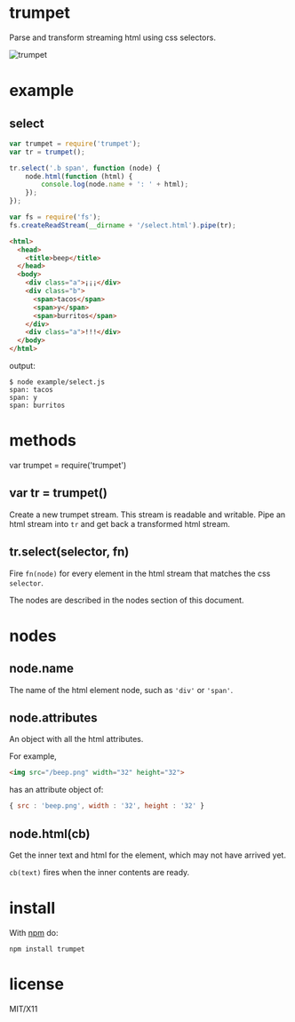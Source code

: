 trumpet
=======

Parse and transform streaming html using css selectors.

![trumpet](http://substack.net/images/trumpet.png)

example
=======

select
------

``` js
var trumpet = require('trumpet');
var tr = trumpet();

tr.select('.b span', function (node) {
    node.html(function (html) {
        console.log(node.name + ': ' + html);
    });
});

var fs = require('fs');
fs.createReadStream(__dirname + '/select.html').pipe(tr);
```

``` html
<html>
  <head>
    <title>beep</title>
  </head>
  <body>
    <div class="a">¡¡¡</div>
    <div class="b">
      <span>tacos</span>
      <span>y</span>
      <span>burritos</span>
    </div>
    <div class="a">!!!</div>
  </body>
</html>
```

output:

```
$ node example/select.js 
span: tacos
span: y
span: burritos
```

methods
=======

var trumpet = require('trumpet')

var tr = trumpet()
------------------

Create a new trumpet stream. This stream is readable and writable.
Pipe an html stream into `tr` and get back a transformed html stream.

tr.select(selector, fn)
-----------------------

Fire `fn(node)` for every element in the html stream that matches the css
`selector`.

The nodes are described in the nodes section of this document.

nodes
=====

node.name
---------

The name of the html element node, such as `'div'` or `'span'`.

node.attributes
---------------

An object with all the html attributes.

For example,

``` html
<img src="/beep.png" width="32" height="32">
```

has an attribute object of:

``` js
{ src : 'beep.png', width : '32', height : '32' }
```

node.html(cb)
-------------

Get the inner text and html for the element, which may not have arrived yet.

`cb(text)` fires when the inner contents are ready.

install
=======

With [npm](http://npmjs.org) do:

```
npm install trumpet
```

license
=======

MIT/X11
